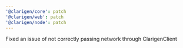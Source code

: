 ```yaml
---
'@clarigen/core': patch
'@clarigen/web': patch
'@clarigen/node': patch
---
```


Fixed an issue of not correctly passing network through ClarigenClient
